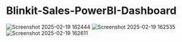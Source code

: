 # Blinkit-Sales-PowerBI-Dashboard
![Screenshot 2025-02-19 162444](https://github.com/user-attachments/assets/09fdc83f-b028-46c1-8c0f-cd293282e7f3)
![Screenshot 2025-02-19 162535](https://github.com/user-attachments/assets/9eaec9cb-c98a-4192-bd47-a28ab4e0070c)
![Screenshot 2025-02-19 162611](https://github.com/user-attachments/assets/ac53fe43-44fc-4032-96d5-c67babdf5b7c)
